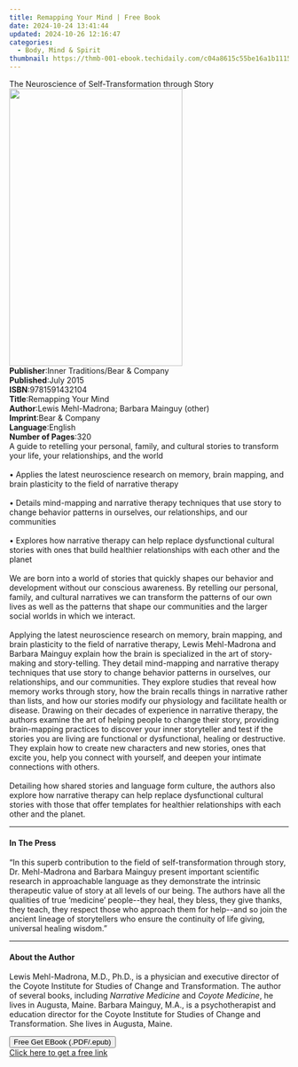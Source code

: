 ```yaml
---
title: Remapping Your Mind | Free Book
date: 2024-10-24 13:41:44
updated: 2024-10-26 12:16:47
categories:
  - Body, Mind & Spirit
thumbnail: https://thmb-001-ebook.techidaily.com/c04a8615c55be16a1b1115894dec4b42e860c973d9a33e05db4b69fa76835e8a.jpg
---
```

<main id="book-container">
  <div class="flex flex-col">
    <div class="book-brief flex-1 py-6 px-4 sm:p-6 md:py-10 md:px-8">
      <!-- brief-->
      <div class="book-brief-main">
        The Neuroscience of Self-Transformation through Story
      </div>
    </div>
    <div
      class="book-meta-info flex-1 grid gap-4 col-start-1 col-end-3 row-start-1 sm:mb-6 sm:grid-cols-4 lg:gap-6 lg:col-start-2 lg:row-end-6 lg:row-span-6 lg:mb-0"
    >
      <div
        class="book-meta-info-left place-content-center mt-4 p-4 text-sm leading-6 col-start-2 col-span-2 dark:text-slate-400"
      >
        <img
          class="w-full h-500 object-cover rounded-lg sm:h-255 sm:col-span-2 lg:col-span-full"
          src="https://img-001-ebook.techidaily.com/a1cf71b6314abc8684dfea4df3acdc3ab00a488feb2788abb804de685be65270.jpg"
          alt=""
          width="312"
          height="500"
        />
      </div>
      <div
        class="book-meta-info-right mt-2 col-start-1 row-start-2 col-span-3 self-center"
      >
        <!-- meta data  -->
        <div class="flex flex-col px-4 md:px-8">
          <div class="flex-1">
            <strong>Publisher</strong>:<span class="px-2"
              >Inner Traditions/Bear &amp; Company</span
            >
          </div>
          <div class="flex-1">
            <strong>Published</strong>:<span class="px-2">July 2015</span>
          </div>
          <div class="flex-1">
            <strong>ISBN</strong>:<span class="px-2">9781591432104</span>
          </div>
          <div class="flex-1">
            <strong>Title</strong>:<span class="px-2">Remapping Your Mind</span>
          </div>
          <div class="flex-1">
            <strong>Author</strong>:<span class="px-2"
              >Lewis Mehl-Madrona; Barbara Mainguy (other)</span
            >
          </div>
          <div class="flex-1">
            <strong>Imprint</strong>:<span class="px-2"
              >Bear &amp; Company</span
            >
          </div>
          <div class="flex-1">
            <strong>Language</strong>:<span class="px-2">English</span>
          </div>
          <div class="flex-1">
            <strong>Number of Pages</strong>:<span class="px-2">320</span>
          </div>
        </div>
      </div>
    </div>
    <div class="book-description flex-1 py-6 px-4 sm:p-6 md:py-10 md:px-8">
      <div class="book-description-main">
        <div accordion-content="" id="description">
          A guide to retelling your personal, family, and cultural stories to
          transform your life, your relationships, and the world <br />
          <br />• Applies the latest neuroscience research on memory, brain
          mapping, and brain plasticity to the field of narrative therapy <br />
          <br />• Details mind-mapping and narrative therapy techniques that use
          story to change behavior patterns in ourselves, our relationships, and
          our communities <br />
          <br />• Explores how narrative therapy can help replace dysfunctional
          cultural stories with ones that build healthier relationships with
          each other and the planet <br />
          <br />We are born into a world of stories that quickly shapes our
          behavior and development without our conscious awareness. By retelling
          our personal, family, and cultural narratives we can transform the
          patterns of our own lives as well as the patterns that shape our
          communities and the larger social worlds in which we interact. <br />
          <br />Applying the latest neuroscience research on memory, brain
          mapping, and brain plasticity to the field of narrative therapy, Lewis
          Mehl-Madrona and Barbara Mainguy explain how the brain is specialized
          in the art of story-making and story-telling. They detail mind-mapping
          and narrative therapy techniques that use story to change behavior
          patterns in ourselves, our relationships, and our communities. They
          explore studies that reveal how memory works through story, how the
          brain recalls things in narrative rather than lists, and how our
          stories modify our physiology and facilitate health or disease.
          Drawing on their decades of experience in narrative therapy, the
          authors examine the art of helping people to change their story,
          providing brain-mapping practices to discover your inner storyteller
          and test if the stories you are living are functional or
          dysfunctional, healing or destructive. They explain how to create new
          characters and new stories, ones that excite you, help you connect
          with yourself, and deepen your intimate connections with others.
          <br />
          <br />Detailing how shared stories and language form culture, the
          authors also explore how narrative therapy can help replace
          dysfunctional cultural stories with those that offer templates for
          healthier relationships with each other and the planet.
        </div>
        <div class="accordion-fader"></div>
      </div>
    </div>
    <div class="book-excerpts flex-1 py-6 px-4 sm:p-6 md:py-10 md:px-8">
      <!-- excerpts-->
      <div class="book-excerpts-main">
        <hr />
        <h4 class="placeholder placeholder-heading">
          <span>In The Press</span>
        </h4>
        <p>
          “In this superb contribution to the field of self-transformation
          through story, Dr. Mehl-Madrona and Barbara Mainguy present important
          scientific research in approachable language as they demonstrate the
          intrinsic therapeutic value of story at all levels of our being. The
          authors have all the qualities of true ‘medicine’ people--they heal,
          they bless, they give thanks, they teach, they respect those who
          approach them for help--and so join the ancient lineage of
          storytellers who ensure the continuity of life giving, universal
          healing wisdom.”
        </p>
      </div>
    </div>
    <div class="book-about-author flex-1 py-6 px-4 sm:p-6 md:py-10 md:px-8">
      <!-- about author-->
      <div class="book-main-author-main">
        <hr />
        <h4 class="placeholder placeholder-heading">
          <span>About the Author</span>
        </h4>
        <p>
          Lewis Mehl-Madrona, M.D., Ph.D., is a physician and executive director
          of the Coyote Institute for Studies of Change and Transformation. The
          author of several books, including <i>Narrative Medicine</i> and
          <i>Coyote Medicine</i>, he lives in Augusta, Maine. Barbara Mainguy,
          M.A., is a psychotherapist and education director for the Coyote
          Institute for Studies of Change and Transformation. She lives in
          Augusta, Maine.
        </p>
      </div>
    </div>
    <div class="book-free-get flex-1 py-6 px-4 sm:p-6 md:py-10 md:px-8">
      <button
        id="btn-free-get"
        class="bg-blue-500 hover:bg-blue-700 text-white font-bold py-2 px-4 rounded"
      >
        Free Get EBook (.PDF/.epub)
      </button>
      <div id="countdown-display" class="px-2 text-lg mt-2"></div>
      <a
        id="free-link"
        class="hidden bg-blue-500 hover:bg-blue-700 text-white font-bold py-2 px-4 rounded"
        href="https://www.ebooks.com/en-us/book/95782419/remapping-your-mind/lewis-mehl-madrona/"
        target="_blank"
        >Click here to get a free link</a
      >
    </div>
    <script>
      let countdownTime = 0;
      let countdownInterval = null;
      document
        .getElementById('btn-free-get')
        .addEventListener('click', startCountdown);
      function startCountdown() {
        countdownTime = new Date().getTime() + 60000 * 3;
        countdownInterval = setInterval(updateCountdown, 1000);
        document.getElementById('btn-free-get').disabled = true;
        document
          .getElementById('btn-free-get')
          .classList.add('bg-gray-500', 'cursor-not-allowed');
      }
      function updateCountdown() {
        let currentTime = new Date().getTime();
        let timeLeft = countdownTime - currentTime;
        let secondsLeft = Math.floor(timeLeft / 1000);
        document.getElementById('countdown-display').innerHTML =
          `Remaining time: ${secondsLeft} seconds.`;
        if (secondsLeft <= 0) {
          clearInterval(countdownInterval);
          document.getElementById('btn-free-get').classList.add('hidden');
          document.getElementById('free-link').classList.remove('hidden');
          document.getElementById('countdown-display').innerHTML = '';
        }
      }
    </script>
  </div>
</main>
